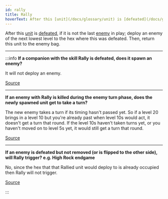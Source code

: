 ```yaml
---
id: rally
title: Rally
hoverText: After this [unit](/docs/glossary/unit) is [defeated](/docs/glossary/defeated), if it is not the last [enemy](/docs/glossary/enemy) in play; deploy an enemy of the next lowest level to the hex where this was defeated. Then, return this unit to the enemy bag.
---
```


After this [unit](/docs/glossary/unit) is [defeated](/docs/glossary/defeated), if it is not the last [enemy](/docs/glossary/enemy) in play; deploy an enemy of the next lowest level to the hex where this was defeated. Then, return this unit to the enemy bag.

---

:::info
**If a companion with the skill Rally is defeated, does it spawn an enemy?**

It will not deploy an enemy.

<a href="https://discord.com/channels/273472391403798528/734891265690304634/1329502622369189978" target="_blank">Source</a>

---

**If an enemy with Rally is killed during the enemy turn phase, does the newly spawned unit get to take a turn?**

The new enemy takes a turn if its timing hasn't passed yet. So if a level 20 brings in a level 10 but you're already past when level 10s would act, it doesn't get a turn that round. If the level 10s haven't taken turns yet, or you haven't moved on to level 5s yet, it would still get a turn that round.

<a href="https://boardgamegeek.com/thread/3463968/article/45684537#45684537" target="_blank">Source</a>

---

**If an enemy is defeated but not removed (or is flipped to the other side), will Rally trigger? e.g. High Rock endgame**

No, since the hex that that Rallied unit would deploy to is already occupied then Rally will not trigger.

<a href="https://discord.com/channels/273472391403798528/734891265690304634/1331057081750650890" target="_blank">Source</a>

:::
